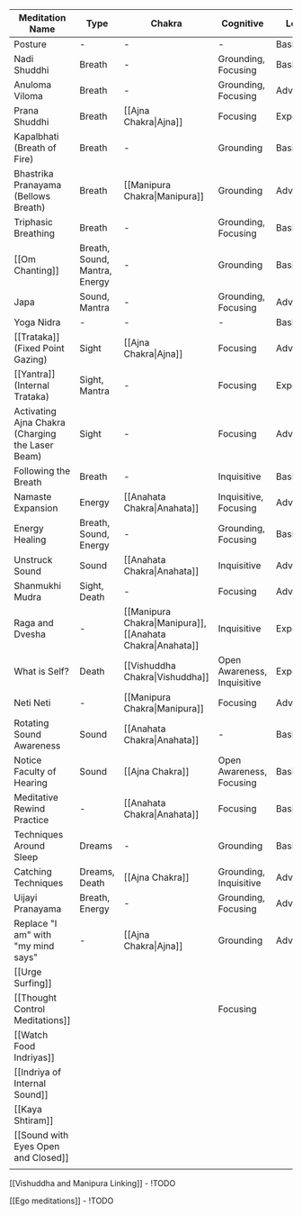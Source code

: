 
| Meditation Name                                    | Type                          | Chakra                                                     | Cognitive                   | Level    | Diagnosis                   |
| -------------------------------------------------- | ----------------------------- | ---------------------------------------------------------- | --------------------------- | -------- | --------------------------- |
| Posture                                            | -                             | -                                                          | -                           | Basic    | -                           |
| Nadi Shuddhi                                       | Breath                        | -                                                          | Grounding, Focusing         | Basic    | [[Anxiety]] [[Depression]]  |
| Anuloma Viloma                                     | Breath                        | -                                                          | Grounding, Focusing         | Advanced | -                           |
| Prana Shuddhi                                      | Breath                        | [[Ajna Chakra\|Ajna]]                                      | Focusing                    | Expert   | -                           |
| Kapalbhati (Breath of Fire)                        | Breath                        | -                                                          | Grounding                   | Basic    | [[Anxiety]]                 |
| Bhastrika Pranayama (Bellows Breath)               | Breath                        | [[Manipura Chakra\|Manipura]]                              | Grounding                   | Advanced | [[Depression]]              |
| Triphasic Breathing                                | Breath                        | -                                                          | Grounding, Focusing         | Basic    | [[Depression]]              |
| [[Om Chanting]]                                    | Breath, Sound, Mantra, Energy | -                                                          | Grounding                   | Basic    | [[Anxiety]], [[Depression]] |
| Japa                                               | Sound, Mantra                 | -                                                          | Grounding, Focusing         | Advanced | -                           |
| Yoga Nidra                                         | -                             | -                                                          | -                           | Basic    | -                           |
| [[Trataka]] (Fixed Point Gazing)                   | Sight                         | [[Ajna Chakra\|Ajna]]                                      | Focusing                    | Advanced | -                           |
| [[Yantra]] (Internal Trataka)                      | Sight, Mantra                 | -                                                          | Focusing                    | Expert   | -                           |
| Activating Ajna Chakra (Charging the Laser Beam)   | Sight                         | -                                                          | Focusing                    | Advanced | -                           |
| Following the Breath                               | Breath                        | -                                                          | Inquisitive                 | Basic    | -                           |
| Namaste Expansion                                  | Energy                        | [[Anahata Chakra\|Anahata]]                                | Inquisitive, Focusing       | Advanced | [[Depression]]              |
| Energy Healing                                     | Breath, Sound, Energy         | -                                                          | Grounding, Focusing         | Basic    | [[Depression]]              |
| Unstruck Sound                                     | Sound                         | [[Anahata Chakra\|Anahata]]                                | Inquisitive                 | Advanced | [[Depression]]              |
| Shanmukhi Mudra                                    | Sight, Death                  | -                                                          | Focusing                    | Advanced | [[Anxiety]]                 |
| Raga and Dvesha                                    | -                             | [[Manipura Chakra\|Manipura]], [[Anahata Chakra\|Anahata]] | Inquisitive                 | Expert   | -                           |
| What is Self?                                      | Death                         | [[Vishuddha Chakra\|Vishuddha]]                            | Open Awareness, Inquisitive | Expert   | -                           |
| Neti Neti                                          | -                             | [[Manipura Chakra\|Manipura]]                              | Focusing                    | Advanced | -                           |
| Rotating Sound Awareness                           | Sound                         | [[Anahata Chakra\|Anahata]]                                | -                           | Basic    | -                           |
| Notice Faculty of Hearing                          | Sound                         | [[Ajna Chakra]]                                            | Open Awareness, Focusing    | Basic    | -                           |
| Meditative Rewind Practice                         | -                             | [[Anahata Chakra\|Anahata]]                                | Focusing                    | Basic    | -                           |
| Techniques Around Sleep                            | Dreams                        | -                                                          | Grounding                   | Basic    | -                           |
| Catching Techniques                                | Dreams, Death                 | [[Ajna Chakra]]                                            | Grounding, Inquisitive      | Advanced | -                           |
| Uijayi Pranayama                                   | Breath, Energy                | -                                                          | Grounding, Focusing         | Advanced | -                           |
| Replace "I am" with "my mind says"                 | -                             | [[Ajna Chakra\|Ajna]]                                      | Grounding                   | Advanced | [[Anxiety]], [[Depression]] |
| [[Urge Surfing]]                                   |                               |                                                            |                             |          | ADHD / Motivation           |
| [[Thought Control Meditations]]                    |                               |                                                            | Focusing                    |          | ADHD / Motivation           |
| [[Watch Food Indriyas]]                            |                               |                                                            |                             |          |                             |
| [[Indriya of Internal Sound]]                      |                               |                                                            |                             |          |                             |
| [[Kaya Shtiram]]                                   |                               |                                                            |                             |          |                             |
| [[Sound with Eyes Open and Closed]]                |                               |                                                            |                             |          |                             |
|                                                    |                               |                                                            |                             |          |                             |

[[Vishuddha and Manipura Linking]] - !TODO

[[Ego meditations]] - !TODO

